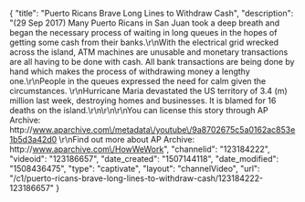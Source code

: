 {
    "title": "Puerto Ricans Brave Long Lines to Withdraw Cash",
    "description": "(29 Sep 2017) Many Puerto Ricans in San Juan took a deep breath and began the necessary process of waiting in long queues in the hopes of getting some cash from their banks.\r\nWith the electrical grid wrecked across the island, ATM machines are unusable and monetary transactions are all having to be done with cash. All bank transactions are being done by hand which makes the process of withdrawing money a lengthy one.\r\nPeople in the queues expressed the need for calm given the circumstances. \r\nHurricane Maria devastated the US territory of 3.4 (m) million last week, destroying homes and businesses. It is blamed for 16 deaths on the island.\r\n\r\n\r\nYou can license this story through AP Archive: http:\/\/www.aparchive.com\/metadata\/youtube\/9a8702675c5a0162ac853e1b5d3a42d0 \r\nFind out more about AP Archive: http:\/\/www.aparchive.com\/HowWeWork",
    "channelid": "123184222",
    "videoid": "123186657",
    "date_created": "1507144118",
    "date_modified": "1508436475",
    "type": "captivate",
    "layout": "channelVideo",
    "url": "\/c1\/puerto-ricans-brave-long-lines-to-withdraw-cash\/123184222-123186657"
}